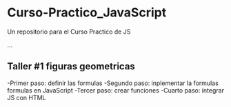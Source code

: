 # Curso-Practico_JavaScript
Un repositorio para el Curso Practico de JS


...

## Taller #1 figuras geometricas

-Primer paso: definir las formulas 
-Segundo paso: inplementar la formulas formulas en JavaScript
-Tercer paso: crear funciones
-Cuarto paso: integrar JS con HTML



